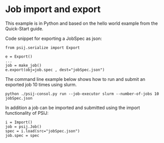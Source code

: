 # Job import and export

This example is in Python and based on the hello world example from the Quick-Start guide.

Code snippet for exporting a JobSpec as json:
```
from psij.serialize import Export

e = Export()
...
job = make_job()
e.export(obj=job.spec , dest="jobSpec.json")
```

The command line example below shows how to run and submit an exported job 10 times using slurm.
```
python ./psij-consol.py run --job-executor slurm --number-of-jobs 10 jobSpec.json
```

In addition a job can be imported and submitted using the import functionality of PSIJ:
```
i = Import()
job = psij.Job()
spec = i.load(src="jobSpec.json")
job.spec = spec
```
